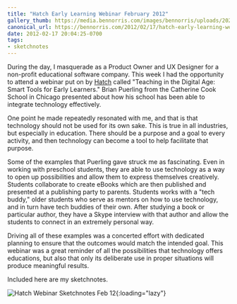 ```yaml
---
title: "Hatch Early Learning Webinar February 2012"
gallery_thumb: https://media.bennorris.com/images/bennorris/uploads/2021/d4b28438d5.png
canonical_url: https://bennorris.com/2012/02/17/hatch-early-learning-webinar-february-2012
date: 2012-02-17 20:04:25-0700
tags:
- sketchnotes
---
```


During the day, I masquerade as a Product Owner and UX Designer for a non-profit educational software company. This week I had the opportunity to attend a webinar put on by <a href="http://www.hatchearlychildhood.com/" title="Hatch Early Learning" target="_blank">Hatch</a> called "Teaching in the Digital Age: Smart Tools for Early Learners." Brian Puerling from the Catherine Cook School in Chicago presented about how his school has been able to integrate technology effectively.

One point he made repeatedly resonated with me, and that is that technology should not be used for its own sake. This is true in all industries, but especially in education. There should be a purpose and a goal to every activity, and then technology can become a tool to help facilitate that purpose.

Some of the examples that Puerling gave struck me as fascinating. Even in working with preschool students, they are able to use technology as a way to open up possibilities and allow them to express themselves creatively. Students collaborate to create eBooks which are then published and presented at a publishing party to parents. Students works with a "tech buddy," older students who serve as mentors on how to use technology, and in turn have tech buddies of their own. After studying a book or particular author, they have a Skype interview with that author and allow the students to connect in an extremely personal way.

Driving all of these examples was a concerted effort with dedicated planning to ensure that the outcomes would match the intended goal. This webinar was a great reminder of all the possibilities that technology offers educations, but also that only its deliberate use in proper situations will produce meaningful results.

Included here are my sketchnotes.

![Hatch Webinar Sketchnotes Feb 12](https://media.bennorris.com/images/bennorris/uploads/2021/d4b28438d5.png){:loading="lazy"}
